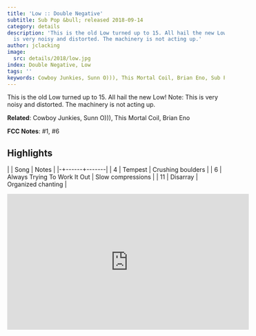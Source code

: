 ```yaml
---
title: 'Low :: Double Negative'
subtitle: Sub Pop &bull; released 2018-09-14
category: details
description: 'This is the old Low turned up to 15. All hail the new Low! Note: This
  is very noisy and distorted. The machinery is not acting up.'
author: jclacking
image:
  src: details/2018/low.jpg
index: Double Negative, Low
tags: ''
keywords: Cowboy Junkies, Sunn O))), This Mortal Coil, Brian Eno, Sub Pop
---
```

This is the old Low turned up to 15. All hail the new Low! Note: This is very noisy and distorted. The machinery is not acting up.<!--more-->

**Related**: Cowboy Junkies, Sunn O))), This Mortal Coil, Brian Eno

**FCC Notes**: #1, #6

## Highlights

| | Song | Notes |
|-+------+-------|
| 4 | Tempest | Crushing boulders |
| 6 | Always Trying To Work It Out | Slow compressions |
| 11 | Disarray | Organized chanting |

<div class="tlo-detail-video"><iframe width="560" height="315" src="https://www.youtube.com/embed/jvEozu4Obfs" frameborder="0" allow="autoplay; encrypted-media" allowfullscreen></iframe></div>

